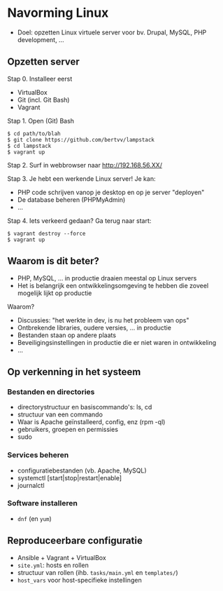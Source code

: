 # Navorming Linux

* Doel: opzetten Linux virtuele server voor bv. Drupal, MySQL, PHP development, ...

## Opzetten server

Stap 0. Installeer eerst

* VirtualBox
* Git (incl. Git Bash)
* Vagrant

Stap 1. Open (Git) Bash

```ShellSession
$ cd path/to/blah
$ git clone https://github.com/bertvv/lampstack
$ cd lampstack
$ vagrant up
```

Stap 2. Surf in webbrowser naar http://192.168.56.XX/

Stap 3. Je hebt een werkende Linux server! Je kan:

* PHP code schrijven vanop je desktop en op je server "deployen"
* De database beheren (PHPMyAdmin)
* ...

Stap 4. Iets verkeerd gedaan? Ga terug naar start:

```ShellSession
$ vagrant destroy --force
$ vagrant up
```

## Waarom is dit beter?

* PHP, MySQL, ...  in productie draaien meestal op Linux servers
* Het is belangrijk een ontwikkelingsomgeving te hebben die zoveel mogelijk lijkt op productie

Waarom?

* Discussies: "het werkte in dev, is nu het probleem van ops"
* Ontbrekende libraries, oudere versies, ... in productie
* Bestanden staan op andere plaats
* Beveiligingsinstellingen in productie die er niet waren in ontwikkeling
* ...

## Op verkenning in het systeem

### Bestanden en directories

* directorystructuur en basiscommando's: ls, cd
* structuur van een commando
* Waar is Apache geïnstalleerd, config, enz (rpm -ql)
* gebruikers, groepen en permissies
* sudo

### Services beheren

* configuratiebestanden (vb. Apache, MySQL)
* systemctl [start|stop|restart|enable]
* journalctl

### Software installeren

* `dnf` (en `yum`)

## Reproduceerbare configuratie

* Ansible + Vagrant + VirtualBox
* `site.yml`: hosts en rollen
* structuur van rollen (ihb. `tasks/main.yml` en `templates/`)
* `host_vars` voor host-specifieke instellingen

